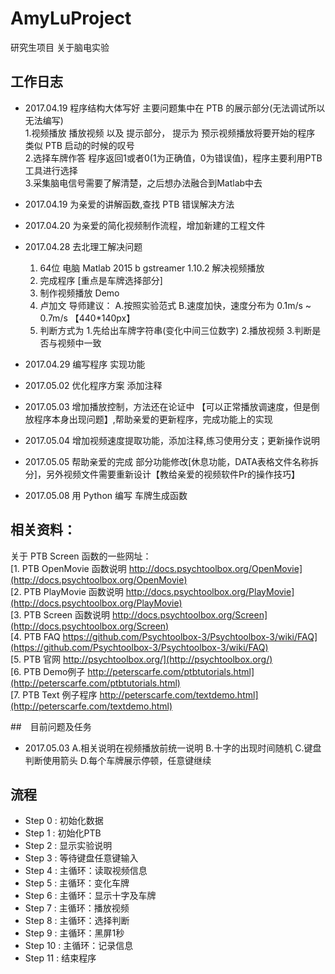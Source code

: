 # AmyLuProject
研究生项目 关于脑电实验

## 工作日志 </br>
* 2017.04.19 程序结构大体写好 主要问题集中在 PTB 的展示部分(无法调试所以无法编写)</br>
	1.视频播放 播放视频 以及 提示部分， 提示为 预示视频播放将要开始的程序 类似 PTB 启动的时候的叹号</br>
	2.选择车牌作答 程序返回1或者0(1为正确值，0为错误值)，程序主要利用PTB工具进行选择</br>
	3.采集脑电信号需要了解清楚，之后想办法融合到Matlab中去</br>

* 2017.04.19 为亲爱的讲解函数,查找 PTB 错误解决方法</br>
* 2017.04.20 为亲爱的简化视频制作流程，增加新建的工程文件</br>
* 2017.04.28 去北理工解决问题 </br>
	1. 64位 电脑 Matlab 2015 b gstreamer 1.10.2 解决视频播放</br>
	2. 完成程序 [重点是车牌选择部分]</br>
	3. 制作视频播放 Demo</br>
	4. 卢加文 导师建议： A.按照实验范式 B.速度加快，速度分布为 0.1m/s ~ 0.7m/s 【440*140px】</br>
	5. 判断方式为 1.先给出车牌字符串(变化中间三位数字) 2.播放视频  3.判断是否与视频中一致</br>
* 2017.04.29 编写程序 实现功能 </br> 
* 2017.05.02 优化程序方案 添加注释</br>
* 2017.05.03 增加播放控制，方法还在论证中 【可以正常播放调速度，但是倒放程序本身出现问题】,帮助亲爱的更新程序，完成功能上的实现</br>
* 2017.05.04 增加视频速度提取功能，添加注释,练习使用分支；更新操作说明</br>
* 2017.05.05 帮助亲爱的完成 部分功能修改[休息功能，DATA表格文件名称拆分]，另外视频文件需要重新设计【教给亲爱的视频软件Pr的操作技巧】 </br>
* 2017.05.08 用 Python 编写 车牌生成函数</br> 


## 相关资料：</br>
关于 PTB Screen 函数的一些网址：</br>
[1. PTB OpenMovie 函数说明 http://docs.psychtoolbox.org/OpenMovie](http://docs.psychtoolbox.org/OpenMovie)</br>
[2. PTB PlayMovie 函数说明 http://docs.psychtoolbox.org/PlayMovie](http://docs.psychtoolbox.org/PlayMovie)</br>
[3. PTB Screen 函数说明 http://docs.psychtoolbox.org/Screen](http://docs.psychtoolbox.org/Screen)</br>
[4. PTB FAQ https://github.com/Psychtoolbox-3/Psychtoolbox-3/wiki/FAQ](https://github.com/Psychtoolbox-3/Psychtoolbox-3/wiki/FAQ)</br>
[5. PTB 官网  http://psychtoolbox.org/](http://psychtoolbox.org/)</br>
[6. PTB Demo例子 http://peterscarfe.com/ptbtutorials.html](http://peterscarfe.com/ptbtutorials.html)</br>
[7. PTB Text 例子程序 http://peterscarfe.com/textdemo.html](http://peterscarfe.com/textdemo.html)</br>

##　目前问题及任务</br>
* 2017.05.03 A.相关说明在视频播放前统一说明 	B.十字的出现时间随机	 C.键盘判断使用箭头 	D.每个车牌展示停顿，任意键继续


## 流程</br>
* Step 0 : 初始化数据</br>
* Step 1 : 初始化PTB</br>
* Step 2 : 显示实验说明</br>
* Step 3 : 等待键盘任意键输入</br>
* Step 4 : 主循环：读取视频信息</br>
* Step 5 : 主循环：变化车牌</br>
* Step 6 : 主循环：显示十字及车牌</br>
* Step 7 : 主循环：播放视频</br>
* Step 8 : 主循环：选择判断</br>
* Step 9 : 主循环：黑屏1秒</br>
* Step 10 : 主循环：记录信息</br>
* Step 11 : 结束程序</br>
